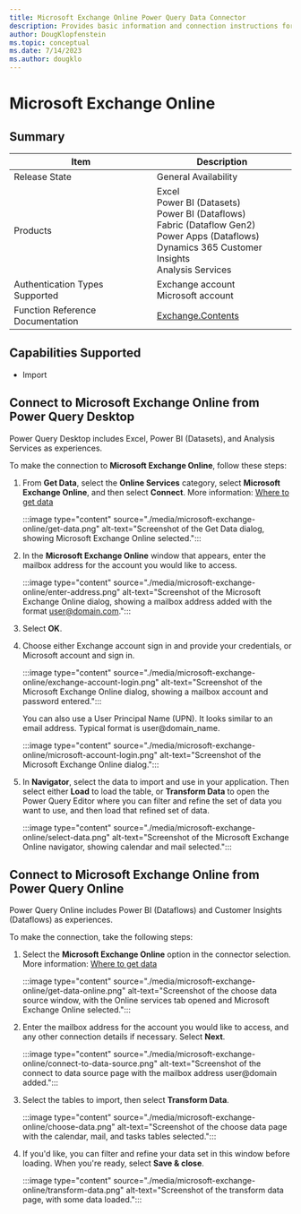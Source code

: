 ```yaml
---
title: Microsoft Exchange Online Power Query Data Connector
description: Provides basic information and connection instructions for the Microsoft Exchange Online connector
author: DougKlopfenstein
ms.topic: conceptual
ms.date: 7/14/2023
ms.author: dougklo
---
```


# Microsoft Exchange Online

## Summary

| Item | Description |
| ------- | ---------- |
| Release State | General Availability |
| Products | Excel <br/> Power BI (Datasets)<br/>Power BI (Dataflows)<br/>Fabric (Dataflow Gen2)<br/>Power Apps (Dataflows)<br/>Dynamics 365 Customer Insights<br/> Analysis Services |
| Authentication Types Supported | Exchange account<br/>Microsoft account |
| Function Reference Documentation | [Exchange.Contents](/powerquery-m/exchange-contents) |

## Capabilities Supported

- Import

## Connect to Microsoft Exchange Online from Power Query Desktop

Power Query Desktop includes Excel, Power BI (Datasets), and Analysis Services as experiences.

To make the connection to **Microsoft Exchange Online**, follow these steps:

1. From **Get Data**, select the **Online Services** category, select **Microsoft Exchange Online**, and then select **Connect**. More information: [Where to get data](../where-to-get-data.md)

   :::image type="content" source="./media/microsoft-exchange-online/get-data.png" alt-text="Screenshot of the Get Data dialog, showing Microsoft Exchange Online selected.":::

1. In the **Microsoft Exchange Online** window that appears, enter the mailbox address for the account you would like to access.

   :::image type="content" source="./media/microsoft-exchange-online/enter-address.png" alt-text="Screenshot of the Microsoft Exchange Online dialog, showing a mailbox address added with the format user@domain.com.":::

1. Select **OK**.

1. Choose either Exchange account sign in and provide your credentials, or Microsoft account and sign in.

   :::image type="content" source="./media/microsoft-exchange-online/exchange-account-login.png" alt-text="Screenshot of the Microsoft Exchange Online dialog, showing a mailbox account and password entered.":::

   You can also use a User Principal Name (UPN). It looks similar to an email address. Typical format is user@domain_name.

   :::image type="content" source="./media/microsoft-exchange-online/microsoft-account-login.png" alt-text="Screenshot of the Microsoft Exchange Online dialog.":::

1. In **Navigator**, select the data to import and use in your application. Then select either **Load** to load the table, or **Transform Data** to open the Power Query Editor where you can filter and refine the set of data you want to use, and then load that refined set of data.

   :::image type="content" source="./media/microsoft-exchange-online/select-data.png" alt-text="Screenshot of the Microsoft Exchange Online navigator, showing calendar and mail selected.":::

## Connect to Microsoft Exchange Online from Power Query Online

Power Query Online includes Power BI (Dataflows) and Customer Insights (Dataflows) as experiences.

To make the connection, take the following steps:

1. Select the **Microsoft Exchange Online** option in the connector selection. More information: [Where to get data](../where-to-get-data.md)

   :::image type="content" source="./media/microsoft-exchange-online/get-data-online.png" alt-text="Screenshot of the choose data source window, with the Online services tab opened and Microsoft Exchange Online selected.":::

1. Enter the mailbox address for the account you would like to access, and any other connection details if necessary. Select **Next**.

   :::image type="content" source="./media/microsoft-exchange-online/connect-to-data-source.png" alt-text="Screenshot of the connect to data source page with the mailbox address user@domain added.":::

1. Select the tables to import, then select **Transform Data**.

   :::image type="content" source="./media/microsoft-exchange-online/choose-data.png" alt-text="Screenshot of the choose data page with the calendar, mail, and tasks tables selected.":::

1. If you'd like, you can filter and refine your data set in this window before loading. When you're ready, select **Save & close**.

   :::image type="content" source="./media/microsoft-exchange-online/transform-data.png" alt-text="Screenshot of the transform data page, with some data loaded.":::

